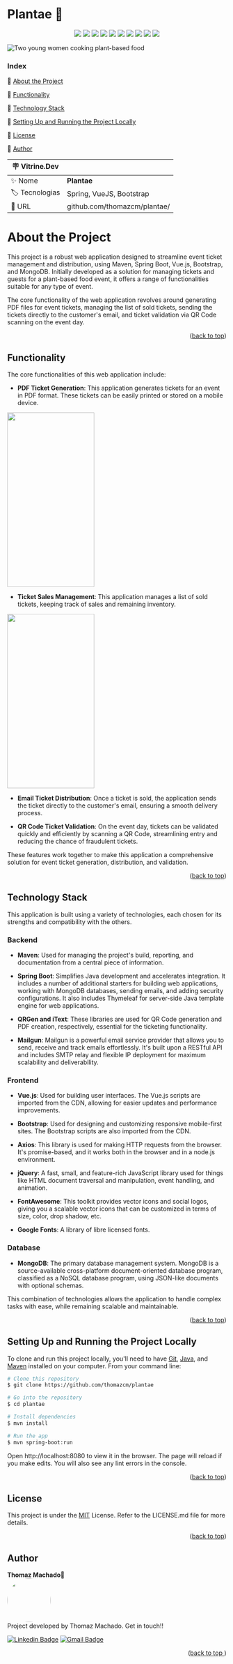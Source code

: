 
<a name="readme-top"></a>

<h1>Plantae 🍃</h1> 

<p align="center">
  <img src="https://img.shields.io/static/v1?label=Spring&message=framework&color=blue&style=for-the-badge&logo=Spring"/>
  <img src="https://img.shields.io/static/v1?label=Heroku&message=deploy&color=blue&style=for-the-badge&logo=Heroku"/>
  <img src="https://img.shields.io/static/v1?label=MongoDB&message=database&color=blue&style=for-the-badge&logo=mongodb"/>
  <img src="http://img.shields.io/static/v1?label=Java&message=17&color=red&style=for-the-badge&logo=openjdk"/>
  <img src="http://img.shields.io/static/v1?label=Vue&message=2.7.1&color=blue&style=for-the-badge&logo=v"/>
  <img src="http://img.shields.io/static/v1?label=axios&message=1.3.4&color=blue&style=for-the-badge&logo=axios"/>
  <img src="http://img.shields.io/static/v1?label=Thymeleaf&message=3.0.15&color=green&style=for-the-badge&logo=thymeleaf"/>
  <img src="http://img.shields.io/static/v1?label=Bootstrap&message=4&color=purple&style=for-the-badge&logo=bootstrap"/>
  <img src="http://img.shields.io/static/v1?label=STATUS&message=CONCLUIDO&color=GREEN&style=for-the-badge"/>
  <img src="http://img.shields.io/static/v1?label=License&message=MIT&color=green&style=for-the-badge"/>


![Two young women cooking plant-based food](https://github.com/thomazcm/plantae/blob/master/src/main/resources/static/png/girls-cooking.png)

### Index 

:small_blue_diamond: [About the Project](#about-the-project)

:small_blue_diamond: [Functionality](#functionality)

:small_blue_diamond: [Technology Stack](#technology-stack)

:small_blue_diamond: [Setting Up and Running the Project Locally](#setting-up-and-running-the-project-locally)

:small_blue_diamond: [License](#license)

:small_blue_diamond: [Author](#author)

| :placard: Vitrine.Dev |     |
| -------------  | --- |
| :sparkles: Nome        | **Plantae**
| :label: Tecnologias | Spring, VueJS, Bootstrap
| :rocket: URL         |  github.com/thomazcm/plantae/


# About the Project

This project is a robust web application designed to streamline event ticket management and distribution, using Maven, Spring Boot, Vue.js, Bootstrap, and MongoDB. Initially developed as a solution for managing tickets and guests for a plant-based food event, it offers a range of functionalities suitable for any type of event.

The core functionality of the web application revolves around generating PDF files for event tickets, managing the list of sold tickets, sending the tickets directly to the customer's email, and ticket validation via QR Code scanning on the event day. 

<p align="right">(<a href="#readme-top">back to top</a>)</p>

## Functionality

The core functionalities of this web application include:

- **PDF Ticket Generation**: This application generates tickets for an event in PDF format. These tickets can be easily printed or stored on a mobile device.

<img src="https://raw.githubusercontent.com/thomazcm/plantae/master/github/generating-tickets.gif" width="200" height="400">


- **Ticket Sales Management**: This application manages a list of sold tickets, keeping track of sales and remaining inventory.

<img src="https://raw.githubusercontent.com/thomazcm/plantae/master/github/managing-tickets.gif" width="200" height="400">

- **Email Ticket Distribution**: Once a ticket is sold, the application sends the ticket directly to the customer's email, ensuring a smooth delivery process.

- **QR Code Ticket Validation**: On the event day, tickets can be validated quickly and efficiently by scanning a QR Code, streamlining entry and reducing the chance of fraudulent tickets.

These features work together to make this application a comprehensive solution for event ticket generation, distribution, and validation.

<p align="right">(<a href="#readme-top">back to top</a>)</p>

## Technology Stack

This application is built using a variety of technologies, each chosen for its strengths and compatibility with the others.

### Backend

- **Maven**: Used for managing the project's build, reporting, and documentation from a central piece of information.

- **Spring Boot**: Simplifies Java development and accelerates integration. It includes a number of additional starters for building web applications, working with MongoDB databases, sending emails, and adding security configurations. It also includes Thymeleaf for server-side Java template engine for web applications.

- **QRGen and iText**: These libraries are used for QR Code generation and PDF creation, respectively, essential for the ticketing functionality.

- **Mailgun**: Mailgun is a powerful email service provider that allows you to send, receive and track emails effortlessly. It's built upon a RESTful API and includes SMTP relay and flexible IP deployment for maximum scalability and deliverability.

### Frontend

- **Vue.js**: Used for building user interfaces. The Vue.js scripts are imported from the CDN, allowing for easier updates and performance improvements.

- **Bootstrap**: Used for designing and customizing responsive mobile-first sites. The Bootstrap scripts are also imported from the CDN.

- **Axios**: This library is used for making HTTP requests from the browser. It's promise-based, and it works both in the browser and in a node.js environment.

- **jQuery**: A fast, small, and feature-rich JavaScript library used for things like HTML document traversal and manipulation, event handling, and animation.

- **FontAwesome**: This toolkit provides vector icons and social logos, giving you a scalable vector icons that can be customized in terms of size, color, drop shadow, etc.

- **Google Fonts**: A library of libre licensed fonts.

### Database

- **MongoDB**: The primary database management system. MongoDB is a source-available cross-platform document-oriented database program, classified as a NoSQL database program, using JSON-like documents with optional schemas.

This combination of technologies allows the application to handle complex tasks with ease, while remaining scalable and maintainable.

<p align="right">(<a href="#readme-top">back to top</a>)</p>

## Setting Up and Running the Project Locally

To clone and run this project locally, you'll need to have [Git](https://git-scm.com), [Java](https://www.oracle.com/java/technologies/javase-jdk11-downloads.html), and [Maven](https://maven.apache.org/) installed on your computer. From your command line:

```bash
# Clone this repository
$ git clone https://github.com/thomazcm/plantae

# Go into the repository
$ cd plantae

# Install dependencies
$ mvn install

# Run the app
$ mvn spring-boot:run

```

Open http://localhost:8080 to view it in the browser. The page will reload if you make edits. You will also see any lint errors in the console.

<p align="right">(<a href="#readme-top">back to top</a>)</p>

## License

This project is under the [MIT](./LICENSE) License. Refer to the LICENSE.md file for more details.

<p align="right">(<a href="#readme-top">back to top</a>)</p>

## Author
<b>Thomaz Machado</b>🚀<br />
 <img style="border-radius: 50%;" src="https://avatars.githubusercontent.com/u/71472870?s=460&u=61b426b901b8fe02e12019b1fdb67bf0072d4f00&v=4" width="100px;" alt=""/><br />
Project developed by Thomaz Machado. Get in touch!!  

[![Linkedin Badge](https://img.shields.io/badge/-Thomaz-blue?style=flat-square&logo=Linkedin&logoColor=white&link=https://www.linkedin.com/in/thomazcm)](https://www.linkedin.com/in/thomazcm) 
[![Gmail Badge](https://img.shields.io/badge/-thomazcm@gmail.com-c14438?style=flat-square&logo=Gmail&logoColor=white&link=mailto:thomazcm@gmail.com)](mailto:thomazcm@gmail.com)
 
 <p align="right">(<a href="#readme-top">back to top
</a>)</p>
